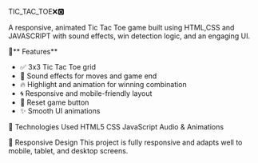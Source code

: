 TIC_TAC_TOE❌🅾️

A responsive, animated Tic Tac Toe game built using HTML,CSS and JAVASCRIPT 
with sound effects, win detection logic, and an engaging UI.

📌** Features**

- ✅ 3x3 Tic Tac Toe grid
- 🎵 Sound effects for moves and game end
- 🔥 Highlight and animation for winning combination
- 🌀 Responsive and mobile-friendly layout
- 🧼 Reset game button
- ✨ Smooth UI animations

🎨 Technologies Used
HTML5
CSS
JavaScript 
Audio & Animations

📱 Responsive Design
This project is fully responsive and adapts well to mobile, tablet, and desktop screens.
